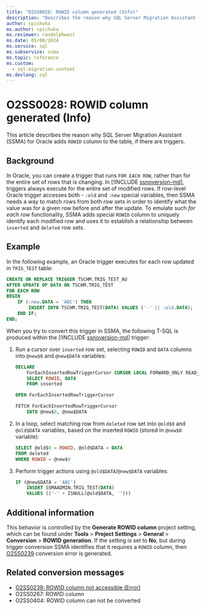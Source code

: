 ```yaml
---
title: "O2SS0028: ROWID column generated (Info)"
description: "Describes the reason why SQL Server Migration Assistant (SSMA) for Oracle adds ROWID column to the table."
author: cpichuka
ms.author: cpichuka
ms.reviewer: randolphwest
ms.date: 05/08/2024
ms.service: sql
ms.subservice: ssma
ms.topic: reference
ms.custom:
  - sql-migration-content
ms.devlang: sql
---
```


# O2SS0028: ROWID column generated (Info)

This article describes the reason why SQL Server Migration Assistant (SSMA) for Oracle adds `ROWID` column to the table, if there are triggers.

## Background

In Oracle, you can create a trigger that runs `FOR EACH ROW`, rather than for the entire set of rows that is changing. In [!INCLUDE [ssnoversion-md](../../../includes/ssnoversion-md.md)], triggers always execute for the entire set of modified rows. If row-level Oracle trigger accesses both - `:old` and `:new` special variables, then SSMA needs a way to match rows from both row sets in order to identify what the value was for a given row before and after the update. To emulate such *for each row* functionality, SSMA adds special `ROWID` column to uniquely identify each modified row and uses it to establish a relationship between `inserted` and `deleted` row sets.

## Example

In the following example, an Oracle trigger executes for each row updated in `TRIG_TEST` table:

```sql
CREATE OR REPLACE TRIGGER TSCHM.TRIG_TEST_AU
AFTER UPDATE OF DATA ON TSCHM.TRIG_TEST
FOR EACH ROW
BEGIN
    IF (:new.DATA = 'ABC') THEN
        INSERT INTO TSCHM.TRIG_TEST(DATA) VALUES ('-' || :old.DATA);
    END IF;
END;
```

When you try to convert this trigger in SSMA, the following T-SQL is produced within the [!INCLUDE [ssnoversion-md](../../../includes/ssnoversion-md.md)] trigger:

1. Run a cursor over `inserted` row set, selecting `ROWID` and `DATA` columns into `@new$0` and `@new$DATA` variables:

    ```sql
    DECLARE
        ForEachInsertedRowTriggerCursor CURSOR LOCAL FORWARD_ONLY READ_ONLY FOR
        SELECT ROWID, DATA
        FROM inserted

    OPEN ForEachInsertedRowTriggerCursor

    FETCH ForEachInsertedRowTriggerCursor
        INTO @new$0, @new$DATA
    ```

1. In a loop, select matching row from `deleted` row set into `@old$0` and `@old$DATA` variables, based on the inserted `ROWID` (stored in `@new$0` variable):

    ```sql
    SELECT @old$0 = ROWID, @old$DATA = DATA
    FROM deleted
    WHERE ROWID = @new$0
    ```

1. Perform trigger actions using `@old$DATA`/`@new$DATA` variables:

    ```sql
    IF (@new$DATA = 'ABC')
        INSERT SSMAADMIN.TRIG_TEST(DATA)
        VALUES (('-' + ISNULL(@old$DATA, '')))
    ```

## Additional information

This behavior is controlled by the **Generate ROWID column** project setting, which can be found under **Tools** > **Project Settings** > **General** > **Conversion** > **ROWID generation**. If the setting is set to **No**, but during trigger conversion SSMA identifies that it requires a `ROWID` column, then [O2SS0239](o2ss0239.md) conversion error is generated.

## Related conversion messages

- [O2SS0239: ROWID column not accessible (Error)](o2ss0239.md)
- O2SS0267: ROWID column
- O2SS0404: ROWID column can not be converted
